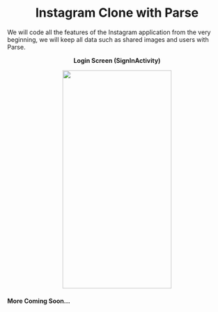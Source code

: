 <h1 align="center"> Instagram Clone with Parse </h1>

<p>We will code all the features of the Instagram application from the very beginning, we will keep all data such as shared images and users with Parse.</p>

<div align="center">
<p><b> Login Screen (SignInActivity) </b></p>
<img src="https://r.resimlink.com/9rGqEpQ.jpg" width="250px" height="500px" align="center"></img>
</div>

<h4>More Coming Soon...</h4>
